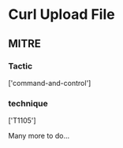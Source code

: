 # Curl Upload File

## MITRE

### Tactic
['command-and-control']

### technique
['T1105']

Many more to do...
